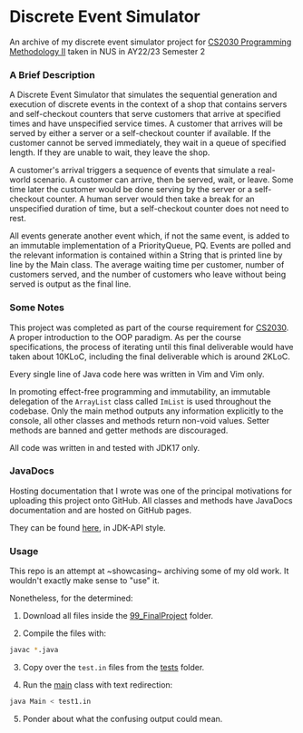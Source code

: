 # Discrete Event Simulator
An archive of my discrete event simulator project for [CS2030 Programming Methodology II](https://nusmods.com/courses/CS2030/programming-methodology-ii) taken in NUS in AY22/23 Semester 2 

### A Brief Description
A Discrete Event Simulator that simulates the sequential generation and execution of discrete events in the context of a shop that contains servers and self-checkout counters that serve customers that arrive at specified times and have unspecified service times. A customer that arrives will be served by either a server or a self-checkout counter if available. If the customer cannot be served immediately, they wait in a queue of specified length. If they are unable to wait, they leave the shop.

A customer's arrival triggers a sequence of events that simulate a real-world scenario. A customer can arrive, then be served, wait, or leave. Some time later the customer would be done serving by the server or a self-checkout counter. A human server would then take a break for an unspecified duration of time, but a self-checkout counter does not need to rest.

All events generate another event which, if not the same event, is added to an immutable implementation of a PriorityQueue, PQ. Events are polled and the relevant information is contained within a String that is printed line by line by the Main class. The average waiting time per customer, number of customers served, and the number of customers who leave without being served is output as the final line.

### Some Notes

This project was completed as part of the course requirement for [CS2030](https://nusmods.com/courses/CS2030/programming-methodology-ii). A proper introduction to the OOP paradigm. As per the course specifications, the process of iterating until this final deliverable would have taken about 10KLoC, including the final deliverable which is around 2KLoC. 

Every single line of Java code here was written in Vim and Vim only.

In promoting effect-free programming and immutability, an immutable delegation of the `ArrayList` class called `ImList` is used throughout the codebase. Only the main method outputs any information explicitly to the console, all other classes and methods return non-void values. Setter methods are banned and getter methods are discouraged. 

All code was written in and tested with JDK17 only.

### JavaDocs

Hosting documentation that I wrote was one of the principal motivations for uploading this project onto GitHub.  All classes and methods have JavaDocs documentation and are hosted on GitHub pages.

They can be found [here](https://sp4ce-cowboy.github.io/discrete-event-simulator/), in JDK-API style.



### Usage

This repo is an attempt at ~showcasing~ archiving some of my old work. It wouldn't exactly make sense to "use" it.

Nonetheless, for the determined:

1. Download all files inside the [99_FinalProject](99_FinalProject) folder.

2. Compile the files with:

```sh
javac *.java
```

3. Copy over the `test.in` files from the [tests](99_FinalProject/tests) folder.

4. Run the [main](99_FinalProject/Main.java) class with text redirection:

```sh
java Main < test1.in
```

5. Ponder about what the confusing output could mean.


